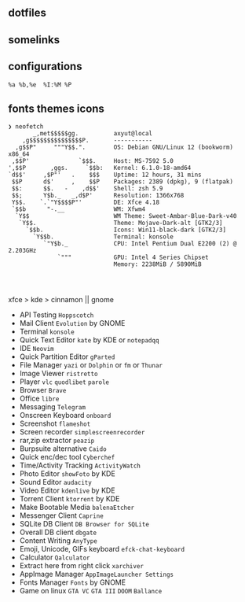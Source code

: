 ## dotfiles
## somelinks
## configurations
	%a %b,%e  %I:%M %P
## fonts themes icons
```
❯ neofetch
       _,met$$$$$gg.          axyut@local 
    ,g$$$$$$$$$$$$$$$P.       ----------- 
  ,g$$P"     """Y$$.".        OS: Debian GNU/Linux 12 (bookworm) x86_64 
 ,$$P'              `$$$.     Host: MS-7592 5.0 
',$$P       ,ggs.     `$$b:   Kernel: 6.1.0-18-amd64 
`d$$'     ,$P"'   .    $$$    Uptime: 12 hours, 31 mins 
 $$P      d$'     ,    $$P    Packages: 2389 (dpkg), 9 (flatpak) 
 $$:      $$.   -    ,d$$'    Shell: zsh 5.9 
 $$;      Y$b._   _,d$P'      Resolution: 1366x768 
 Y$$.    `.`"Y$$$$P"'         DE: Xfce 4.18 
 `$$b      "-.__              WM: Xfwm4 
  `Y$$                        WM Theme: Sweet-Ambar-Blue-Dark-v40 
   `Y$$.                      Theme: Mojave-Dark-alt [GTK2/3] 
     `$$b.                    Icons: Win11-black-dark [GTK2/3] 
       `Y$$b.                 Terminal: konsole 
          `"Y$b._             CPU: Intel Pentium Dual E2200 (2) @ 2.203GHz 
              `"""            GPU: Intel 4 Series Chipset 
                              Memory: 2238MiB / 5890MiB 

                                                      
                                                      
```


xfce > kde > cinnamon || gnome
- API Testing `Hoppscotch`
- Mail Client `Evolution` by GNOME
- Terminal `konsole`
- Quick Text Editor `kate` by KDE or `notepadqq`
- IDE `Neovim`
- Quick Partition Editor `gParted`
- File Manager `yazi` or `Dolphin` or `fm` or `Thunar`
- Image Viewer `ristretto`
- Player `vlc` `quodlibet` `parole`
- Browser `Brave`
- Office `libre`
- Messaging `Telegram`
- Onscreen Keyboard `onboard`
- Screenshot `flameshot`
- Screen recorder `simplescreenrecorder`
- rar,zip extractor `peazip`
- Burpsuite alternative `Caido`
- Quick enc/dec tool `Cyberchef`
- Time/Activity Tracking `ActivityWatch`
- Photo Editor `showFoto` by KDE
- Sound Editor `audacity`
- Video Editor `kdenlive` by KDE
- Torrent Client `ktorrent` by KDE
- Make Bootable Media `balenaEtcher`
- Messenger Client `Caprine`
- SQLite DB Client `DB Browser for SQLite`
- Overall DB client `dbgate`
- Content Writing `AnyType`
- Emoji, Unicode, GIFs keyboard `efck-chat-keyboard`
- Calculator `Qalculator`
- Extract here from right click `xarchiver`
- AppImage Manager `AppImageLauncher Settings`
- Fonts Manager `Fonts` by GNOME
- Game on linux `GTA VC` `GTA III` `DOOM` `Ballance`


